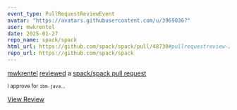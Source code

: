 ```yaml
---
event_type: PullRequestReviewEvent
avatar: "https://avatars.githubusercontent.com/u/3969036?"
user: mwkrentel
date: 2025-01-27
repo_name: spack/spack
html_url: https://github.com/spack/spack/pull/48730#pullrequestreview-2576582344
repo_url: https://github.com/spack/spack
---
```


<a href='https://github.com/mwkrentel' target='_blank'>mwkrentel</a> <a href='https://github.com/spack/spack/pull/48730#pullrequestreview-2576582344' target='_blank'>reviewed</a> a <a href='https://github.com/spack/spack/pull/48730' target='_blank'>spack/spack pull request</a>

<small>I approve for `ibm-java`...</small>

<a href='https://github.com/spack/spack/pull/48730#pullrequestreview-2576582344' target='_blank'>View Review</a>